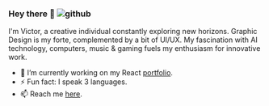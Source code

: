 ### Hey there 💚 ![github](https://img.shields.io/badge/GitHub-000000?style=for-the-badge&logo=GitHub&logoColor=white)

I'm Victor, a creative individual constantly exploring new horizons. Graphic Design is my forte, complemented by a bit of UI/UX. My fascination with AI technology, computers, music & gaming fuels my enthusiasm for innovative work.

- 🔭 I’m currently working on my React [portfolio](https://shad-cn-ui.vercel.app/).
- ⚡ Fun fact: I speak 3 languages.
- 📫 Reach me [here](https://victortonu.myportfolio.com/contact).
